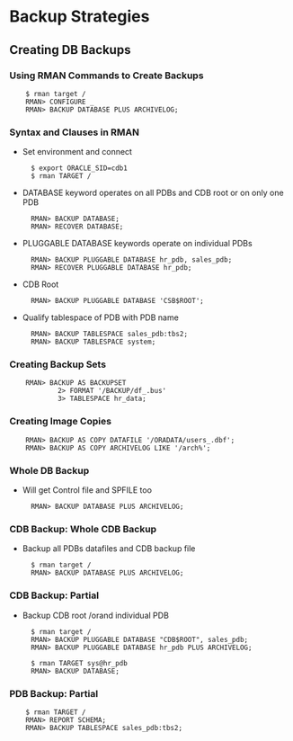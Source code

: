 # Backup Strategies

## Creating DB Backups

### Using RMAN Commands to Create Backups

        $ rman target /
        RMAN> CONFIGURE _
        RMAN> BACKUP DATABASE PLUS ARCHIVELOG;

### Syntax and Clauses in RMAN

* Set environment and connect

        $ export ORACLE_SID=cdb1
        $ rman TARGET /

* DATABASE keyword operates on all PDBs and CDB root or on only one PDB

        RMAN> BACKUP DATABASE;
        RMAN> RECOVER DATABASE;

* PLUGGABLE DATABASE keywords operate on individual PDBs

        RMAN> BACKUP PLUGGABLE DATABASE hr_pdb, sales_pdb;
        RMAN> RECOVER PLUGGABLE DATABASE hr_pdb;

* CDB Root

        RMAN> BACKUP PLUGGABLE DATABASE 'CSB$ROOT';

* Qualify tablespace of PDB with PDB name

        RMAN> BACKUP TABLESPACE sales_pdb:tbs2;
        RMAN> BACKUP TABLESPACE system;


### Creating Backup Sets

        RMAN> BACKUP AS BACKUPSET
                2> FORMAT '/BACKUP/df_.bus'
                3> TABLESPACE hr_data;

### Creating Image Copies

        RMAN> BACKUP AS COPY DATAFILE '/ORADATA/users_.dbf';
        RMAN> BACKUP AS COPY ARCHIVELOG LIKE '/arch%';

### Whole DB Backup

* Will get Control file and SPFILE too

        RMAN> BACKUP DATABASE PLUS ARCHIVELOG;

### CDB Backup: Whole CDB Backup

* Backup all PDBs datafiles and CDB backup file

        $ rman target /
        RMAN> BACKUP DATABASE PLUS ARCHIVELOG;

### CDB Backup: Partial

* Backup CDB root /orand individual PDB

        $ rman target /
        RMAN> BACKUP PLUGGABLE DATABASE "CDB$ROOT", sales_pdb;
        RMAN> BACKUP PLUGGABLE DATABASE hr_pdb PLUS ARCHIVELOG;

        $ rman TARGET sys@hr_pdb
        RMAN> BACKUP DATABASE;

### PDB Backup: Partial

        $ rman TARGET /
        RMAN> REPORT SCHEMA;
        RMAN> BACKUP TABLESPACE sales_pdb:tbs2;